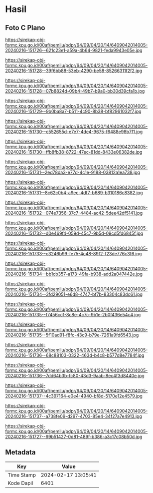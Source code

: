 # Hasil

## Foto C Plano

https://sirekap-obj-formc.kpu.go.id/00af/pemilu/pdpr/64/09/04/20/14/6409042014005-20240216-151726--621c23e1-a59a-4b64-9821-feda9943e05e.jpg

https://sirekap-obj-formc.kpu.go.id/00af/pemilu/pdpr/64/09/04/20/14/6409042014005-20240216-151728--39f6bb88-53eb-4290-be58-85266311f2f2.jpg

https://sirekap-obj-formc.kpu.go.id/00af/pemilu/pdpr/64/09/04/20/14/6409042014005-20240216-151728--07b8824d-09b4-49b7-b9a0-bb30d39cfa1b.jpg

https://sirekap-obj-formc.kpu.go.id/00af/pemilu/pdpr/64/09/04/20/14/6409042014005-20240216-151729--9b0ba8a7-b511-4c90-8b38-bf82961032f7.jpg

https://sirekap-obj-formc.kpu.go.id/00af/pemilu/pdpr/64/09/04/20/14/6409042014005-20240216-151730--c552655d-e7e7-4de4-9675-f6488e98b7f1.jpg

https://sirekap-obj-formc.kpu.go.id/00af/pemilu/pdpr/64/09/04/20/14/6409042014005-20240216-151730--ffb8fb38-8722-47ec-81dd-8433e06382de.jpg

https://sirekap-obj-formc.kpu.go.id/00af/pemilu/pdpr/64/09/04/20/14/6409042014005-20240216-151731--2ed78da3-e77d-4c1e-9188-03812a1ea738.jpg

https://sirekap-obj-formc.kpu.go.id/00af/pemilu/pdpr/64/09/04/20/14/6409042014005-20240216-151731--8c62c0b4-a9ec-4df7-b689-b310186c8382.jpg

https://sirekap-obj-formc.kpu.go.id/00af/pemilu/pdpr/64/09/04/20/14/6409042014005-20240216-151732--074e7356-37c7-4484-ac42-5dee42df5141.jpg

https://sirekap-obj-formc.kpu.go.id/00af/pemilu/pdpr/64/09/04/20/14/6409042014005-20240216-151732--d0e469f4-059d-45c7-9b5d-09cd5fd6845f.jpg

https://sirekap-obj-formc.kpu.go.id/00af/pemilu/pdpr/64/09/04/20/14/6409042014005-20240216-151733--c3246b99-fe75-4c48-89f2-f23de776c3f6.jpg

https://sirekap-obj-formc.kpu.go.id/00af/pemilu/pdpr/64/09/04/20/14/6409042014005-20240216-151734--bb1cb357-a173-49fa-b938-add2a047442e.jpg

https://sirekap-obj-formc.kpu.go.id/00af/pemilu/pdpr/64/09/04/20/14/6409042014005-20240216-151734--3fd29051-e6d8-4747-bf7b-83304c83dc61.jpg

https://sirekap-obj-formc.kpu.go.id/00af/pemilu/pdpr/64/09/04/20/14/6409042014005-20240216-151735--f7456cc1-8c8e-4c7c-9b1e-2b0f436e54c4.jpg

https://sirekap-obj-formc.kpu.go.id/00af/pemilu/pdpr/64/09/04/20/14/6409042014005-20240216-151735--5f10ad91-f8fc-43c9-b79e-7261a9fd6543.jpg

https://sirekap-obj-formc.kpu.go.id/00af/pemilu/pdpr/64/09/04/20/14/6409042014005-20240216-151736--68c88103-0322-463d-b4c8-b577d8e7784f.jpg

https://sirekap-obj-formc.kpu.go.id/00af/pemilu/pdpr/64/09/04/20/14/6409042014005-20240216-151736--7dd64b3b-fc80-43d3-9aab-8ec4f3d8440e.jpg

https://sirekap-obj-formc.kpu.go.id/00af/pemilu/pdpr/64/09/04/20/14/6409042014005-20240216-151737--4c397164-e0e4-4940-bf8d-5170e12e4579.jpg

https://sirekap-obj-formc.kpu.go.id/00af/pemilu/pdpr/64/09/04/20/14/6409042014005-20240216-151737--a738fe09-d297-4703-85e4-34f27a7e4913.jpg

https://sirekap-obj-formc.kpu.go.id/00af/pemilu/pdpr/64/09/04/20/14/6409042014005-20240216-151727--99b51427-0d81-489f-b386-a3c17c08b50d.jpg


## Metadata

| Key        | Value               |
| ---------- | ------------------- |
| Time Stamp | 2024-02-17 13:05:41 |
| Kode Dapil | 6401                |



